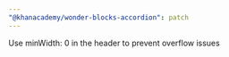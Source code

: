 ```yaml
---
"@khanacademy/wonder-blocks-accordion": patch
---
```


Use minWidth: 0 in the header to prevent overflow issues
